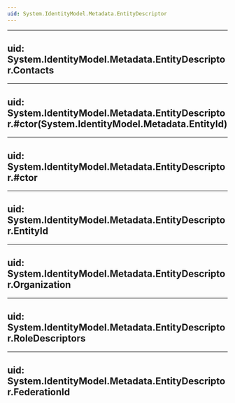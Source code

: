 ```yaml
---
uid: System.IdentityModel.Metadata.EntityDescriptor
---
```


---
uid: System.IdentityModel.Metadata.EntityDescriptor.Contacts
---

---
uid: System.IdentityModel.Metadata.EntityDescriptor.#ctor(System.IdentityModel.Metadata.EntityId)
---

---
uid: System.IdentityModel.Metadata.EntityDescriptor.#ctor
---

---
uid: System.IdentityModel.Metadata.EntityDescriptor.EntityId
---

---
uid: System.IdentityModel.Metadata.EntityDescriptor.Organization
---

---
uid: System.IdentityModel.Metadata.EntityDescriptor.RoleDescriptors
---

---
uid: System.IdentityModel.Metadata.EntityDescriptor.FederationId
---
